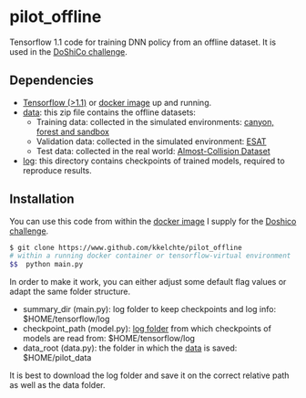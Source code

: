 # pilot_offline
Tensorflow 1.1 code for training DNN policy from an offline dataset. It is used in the [DoShiCo challenge](https://kkelchte.github.io/doshico).

## Dependencies
* [Tensorflow (>1.1)](https://www.tensorflow.org/install/) or [docker image](https://hub.docker.com/r/kkelchte/ros_gazebo_tensorflow/) up and running.
* [data]("https://homes.esat.kuleuven.be/~kkelchte/pilot_data/data.zip"): this zip file contains the offline datasets:
  * Training data: collected in the simulated environments: [canyon, forest and sandbox](https://homes.esat.kuleuven.be/~kkelchte/data/pilot_data/canyon_forest_sandbox.zip)
  * Validation data: collected in the simulated environment: [ESAT](https://homes.esat.kuleuven.be/~kkelchte/data/pilot_data/esat.zip)
  * Test data: collected in the real world: [Almost-Collision Dataset](https://homes.esat.kuleuven.be/~kkelchte/data/pilot_data/almost_collision_set.zip)
* [log]("https://homes.esat.kuleuven.be/~kkelchte/checkpoints/models.zip"): this directory contains checkpoints of trained models, required to reproduce results.


## Installation
You can use this code from within the [docker image](https://hub.docker.com/r/kkelchte/ros_gazebo_tensorflow/) I supply for the [Doshico challenge](http://kkelchte.github.io/doshico).
```bash
$ git clone https://www.github.com/kkelchte/pilot_offline
# within a running docker container or tensorflow-virtual environment
$$  python main.py
```
In order to make it work, you can either adjust some default flag values or adapt the same folder structure.
* summary_dir (main.py): log folder to keep checkpoints and log info: $HOME/tensorflow/log
* checkpoint_path (model.py): [log folder]("https://homes.esat.kuleuven.be/~kkelchte/checkpoints/offl_mobsm_test.zip") from which checkpoints of models are read from: $HOME/tensorflow/log
* data_root (data.py): the folder in which the [data]("https://homes.esat.kuleuven.be/~kkelchte/pilot_data/data.zip") is saved: $HOME/pilot_data

It is best to download the log folder and save it on the correct relative path as well as the data folder.
